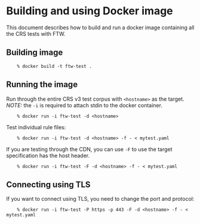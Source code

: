 # Building and using Docker image

This document describes how to build and run a docker image containing
all the CRS tests with FTW.

## Building image

```
	% docker build -t ftw-test .
```

## Running the image

Run through the entire CRS v3 test corpus with `<hostname>` as the target. *NOTE:* the `-i` is required to attach stdin to the docker container.

```
	% docker run -i ftw-test -d <hostname>
```

Test individual rule files:

```
	% docker run -i ftw-test -d <hostname> -f - < mytest.yaml
```

If you are testing through the CDN, you can use `-F` to use the target specification has the host header.

```
	% docker run -i ftw-test -F -d <hostname> -f - < mytest.yaml
```

## Connecting using TLS

If you want to connect using TLS, you need to change the port and protocol:

```
	% docker run -i ftw-test -P https -p 443 -F -d <hostname> -f - < mytest.yaml
```
